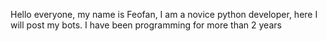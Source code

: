 Hello everyone, my name is Feofan, 
I am a novice python developer, 
here I will post my bots. 
I have been programming for more than 2 years
